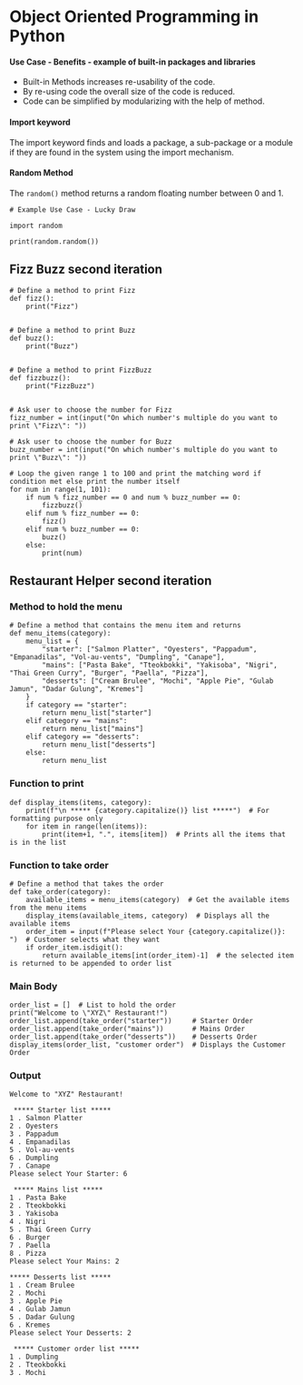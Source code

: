 # Object Oriented Programming in Python

#### Use Case - Benefits - example of built-in packages and libraries

- Built-in Methods increases re-usability of the code.
- By re-using code the overall size of the code is reduced.
- Code can be simplified by modularizing with the help of method.

#### Import keyword

The import keyword finds and loads a package, a sub-package or a module if they are found in the system using the import mechanism.

#### Random Method
The `random()` method returns a random floating number between 0 and 1.
```commandline
# Example Use Case - Lucky Draw
 
import random

print(random.random())
```
## Fizz Buzz second iteration
```
# Define a method to print Fizz
def fizz():
    print("Fizz")


# Define a method to print Buzz
def buzz():
    print("Buzz")


# Define a method to print FizzBuzz
def fizzbuzz():
    print("FizzBuzz")


# Ask user to choose the number for Fizz
fizz_number = int(input("On which number's multiple do you want to print \"Fizz\": "))

# Ask user to choose the number for Buzz
buzz_number = int(input("On which number's multiple do you want to print \"Buzz\": "))

# Loop the given range 1 to 100 and print the matching word if condition met else print the number itself
for num in range(1, 101):
    if num % fizz_number == 0 and num % buzz_number == 0:
        fizzbuzz()
    elif num % fizz_number == 0:
        fizz()
    elif num % buzz_number == 0:
        buzz()
    else:
        print(num)

```
## Restaurant Helper second iteration

### Method to hold the menu

```
# Define a method that contains the menu item and returns
def menu_items(category):
    menu_list = {
        "starter": ["Salmon Platter", "Oyesters", "Pappadum", "Empanadilas", "Vol-au-vents", "Dumpling", "Canape"],
        "mains": ["Pasta Bake", "Tteokbokki", "Yakisoba", "Nigri", "Thai Green Curry", "Burger", "Paella", "Pizza"],
        "desserts": ["Cream Brulee", "Mochi", "Apple Pie", "Gulab Jamun", "Dadar Gulung", "Kremes"]
    }
    if category == "starter":
        return menu_list["starter"]
    elif category == "mains":
        return menu_list["mains"]
    elif category == "desserts":
        return menu_list["desserts"]
    else:
        return menu_list
```

### Function to print
```
def display_items(items, category):
    print(f"\n ***** {category.capitalize()} list *****")  # For formatting purpose only
    for item in range(len(items)):
        print(item+1, ".", items[item])  # Prints all the items that is in the list
```

### Function to take order
```
# Define a method that takes the order
def take_order(category):
    available_items = menu_items(category)  # Get the available items from the menu items
    display_items(available_items, category)  # Displays all the available items
    order_item = input(f"Please select Your {category.capitalize()}: ")  # Customer selects what they want
    if order_item.isdigit():
        return available_items[int(order_item)-1]  # the selected item is returned to be appended to order list
```

### Main Body
```
order_list = []  # List to hold the order
print("Welcome to \"XYZ\" Restaurant!")
order_list.append(take_order("starter"))     # Starter Order
order_list.append(take_order("mains"))       # Mains Order
order_list.append(take_order("desserts"))    # Desserts Order
display_items(order_list, "customer order")  # Displays the Customer Order
```

### Output
```
Welcome to "XYZ" Restaurant!

 ***** Starter list *****
1 . Salmon Platter
2 . Oyesters
3 . Pappadum
4 . Empanadilas
5 . Vol-au-vents
6 . Dumpling
7 . Canape
Please select Your Starter: 6

 ***** Mains list *****
1 . Pasta Bake
2 . Tteokbokki
3 . Yakisoba
4 . Nigri
5 . Thai Green Curry
6 . Burger
7 . Paella
8 . Pizza
Please select Your Mains: 2

***** Desserts list *****
1 . Cream Brulee
2 . Mochi
3 . Apple Pie
4 . Gulab Jamun
5 . Dadar Gulung
6 . Kremes
Please select Your Desserts: 2

 ***** Customer order list *****
1 . Dumpling
2 . Tteokbokki
3 . Mochi
```
